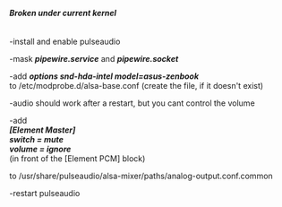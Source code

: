 ***Broken under current kernel***
<br><br><br>
-install and enable pulseaudio

-mask ***pipewire.service*** and ***pipewire.socket***

-add ***options snd-hda-intel model=asus-zenbook***<br>
 to /etc/modprobe.d/alsa-base.conf
 (create the file, if it doesn't exist)
 
-audio should work after a restart, but you cant control the volume

-add  
***[Element Master]<br>
switch = mute<br>
volume = ignore***<br>
(in front of the [Element PCM] block)<br>

 to /usr/share/pulseaudio/alsa-mixer/paths/analog-output.conf.common
 
 
 -restart pulseaudio
